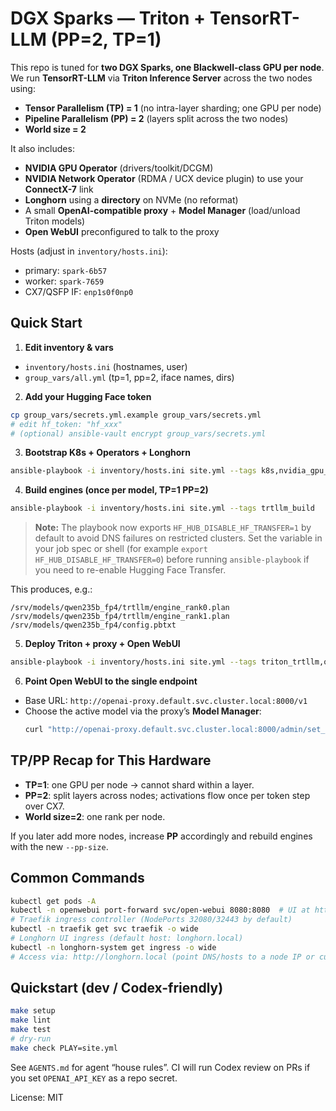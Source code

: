 # DGX Sparks — Triton + TensorRT-LLM (PP=2, TP=1)

This repo is tuned for **two DGX Sparks, one Blackwell-class GPU per node**.
We run **TensorRT-LLM** via **Triton Inference Server** across the two nodes using:

- **Tensor Parallelism (TP) = 1** (no intra-layer sharding; one GPU per node)
- **Pipeline Parallelism (PP) = 2** (layers split across the two nodes)
- **World size = 2**

It also includes:
- **NVIDIA GPU Operator** (drivers/toolkit/DCGM)
- **NVIDIA Network Operator** (RDMA / UCX device plugin) to use your **ConnectX-7** link
- **Longhorn** using a **directory** on NVMe (no reformat)
- A small **OpenAI-compatible proxy** + **Model Manager** (load/unload Triton models)
- **Open WebUI** preconfigured to talk to the proxy

Hosts (adjust in `inventory/hosts.ini`):
- primary: `spark-6b57`
- worker:  `spark-7659`
- CX7/QSFP IF: `enp1s0f0np0`

## Quick Start

1) **Edit inventory & vars**
- `inventory/hosts.ini` (hostnames, user)
- `group_vars/all.yml` (tp=1, pp=2, iface names, dirs)

2) **Add your Hugging Face token**
```bash
cp group_vars/secrets.yml.example group_vars/secrets.yml
# edit hf_token: "hf_xxx"
# (optional) ansible-vault encrypt group_vars/secrets.yml
```

3) **Bootstrap K8s + Operators + Longhorn**
```bash
ansible-playbook -i inventory/hosts.ini site.yml --tags k8s,nvidia_gpu_operator,nvidia_net_operator,longhorn
```

4) **Build engines (once per model, TP=1 PP=2)**
```bash
ansible-playbook -i inventory/hosts.ini site.yml --tags trtllm_build
```

> **Note:** The playbook now exports `HF_HUB_DISABLE_HF_TRANSFER=1` by default to avoid DNS failures on restricted clusters. Set the variable in your job spec or shell (for example `export HF_HUB_DISABLE_HF_TRANSFER=0`) before running `ansible-playbook` if you need to re-enable Hugging Face Transfer.

This produces, e.g.:
```
/srv/models/qwen235b_fp4/trtllm/engine_rank0.plan
/srv/models/qwen235b_fp4/trtllm/engine_rank1.plan
/srv/models/qwen235b_fp4/config.pbtxt
```

5) **Deploy Triton + proxy + Open WebUI**
```bash
ansible-playbook -i inventory/hosts.ini site.yml --tags triton_trtllm,openai_proxy,openwebui
```

6) **Point Open WebUI to the single endpoint**
- Base URL: `http://openai-proxy.default.svc.cluster.local:8000/v1`
- Choose the active model via the proxy’s **Model Manager**:
  ```bash
  curl "http://openai-proxy.default.svc.cluster.local:8000/admin/set_model?name=qwen235b_fp4"
  ```

## TP/PP Recap for This Hardware

- **TP=1**: one GPU per node → cannot shard within a layer.
- **PP=2**: split layers across nodes; activations flow once per token step over CX7.
- **World size=2**: one rank per node.

If you later add more nodes, increase **PP** accordingly and rebuild engines with the new `--pp-size`.

## Common Commands

```bash
kubectl get pods -A
kubectl -n openwebui port-forward svc/open-webui 8080:8080  # UI at http://localhost:8080
# Traefik ingress controller (NodePorts 32080/32443 by default)
kubectl -n traefik get svc traefik -o wide
# Longhorn UI ingress (default host: longhorn.local)
kubectl -n longhorn-system get ingress -o wide
# Access via: http://longhorn.local (point DNS/hosts to a node IP or curl -H "Host: longhorn.local" http://<node-ip>:32080)
```

## Quickstart (dev / Codex-friendly)
```bash
make setup
make lint
make test
# dry-run
make check PLAY=site.yml
```

See `AGENTS.md` for agent “house rules”. CI will run Codex review on PRs if you set `OPENAI_API_KEY` as a repo secret.



License: MIT
